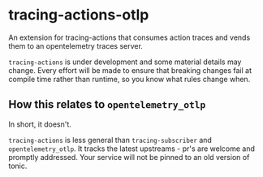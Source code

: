 # tracing-actions-otlp

An extension for tracing-actions that consumes action traces and vends them
to an opentelemetry traces server.

`tracing-actions` is under development and some material details may change. Every effort
will be made to ensure that breaking changes fail at compile time rather than runtime,
so you know what rules change when.

## How this relates to `opentelemetry_otlp`
In short, it doesn't.

`tracing-actions` is less general than `tracing-subscriber` and `opentelemetry_otlp`.
It tracks the latest upstreams - pr's are welcome and promptly addressed. Your service
will not be pinned to an old version of tonic.
